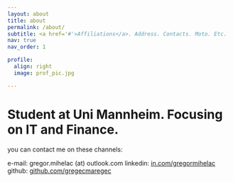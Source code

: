 ```yaml
---
layout: about
title: about
permalink: /about/
subtitle: <a href='#'>Affiliations</a>. Address. Contacts. Moto. Etc.
nav: true
nav_order: 1

profile:
  align: right
  image: prof_pic.jpg

---
```


# Student at Uni Mannheim. Focusing on IT and Finance.

you can contact me on these channels:

e-mail: gregor.mihelac (at) outlook.com
linkedin: [in.com/gregormihelac](https://www.linkedin.com/in/gregormihelac/)
github: [github.com/gregecmaregec](https://github.com/gregecmaregec)


<br>
<br>
<br>
<br>
<br>
<br>
<br>
<br>
<br>
<br>
<br>
<br>
<br>
<br>
<br>
<br>
<br>
<br>
<br>
<br>
<br>
<br>
















<!-- This is an invisible piece of text. -->

